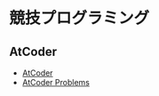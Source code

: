 # 競技プログラミング

## AtCoder

- [AtCoder](https://atcoder.jp/home)
- [AtCoder Problems](https://kenkoooo.com/atcoder/#/table/)